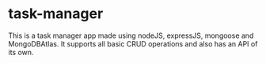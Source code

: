# task-manager
This is a task manager app made using nodeJS, expressJS, mongoose and MongoDBAtlas. It supports all basic CRUD operations and also has an API of its own.
